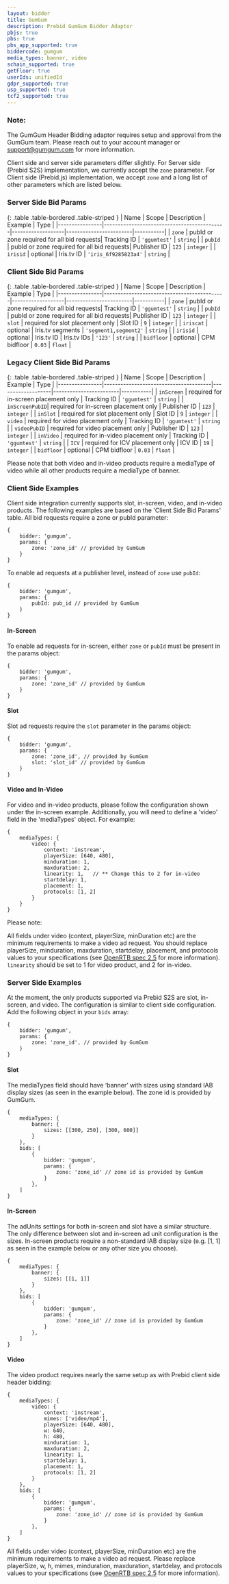 ```yaml
---
layout: bidder
title: GumGum
description: Prebid GumGum Bidder Adaptor
pbjs: true
pbs: true
pbs_app_supported: true
biddercode: gumgum
media_types: banner, video
schain_supported: true
getFloor: true
userIds: unifiedId
gdpr_supported: true
usp_supported: true
tcf2_supported: true
---
```


### Note:

The GumGum Header Bidding adaptor requires setup and approval from the GumGum
team. Please reach out to your account manager or <support@gumgum.com> for more
information.


Client side and server side parameters differ slightly. For Server side (Prebid S2S) implementation,
 we currently accept the `zone` parameter. For Client side (Prebid.js) implementation, we accept `zone` and 
 a long list of other parameters which are listed below. 

### Server Side Bid Params

{: .table .table-bordered .table-striped }
| Name           | Scope                                      | Description       | Example                | Type      |
|----------------|--------------------------------------------|-------------------|------------------------|-----------|
| `zone`         | pubId or zone required for all bid requests| Tracking ID       | `'ggumtest'`           | `string`  |
| `pubId`        | pubId or zone required for all bid requests| Publisher ID      | `123`                  | `integer` |
| `irisid`       | optional                                   | Iris.tv ID        | `'iris_6f9285823a4'`   | `string`  |

### Client Side Bid Params

{: .table .table-bordered .table-striped }
| Name           | Scope                                      | Description       | Example                | Type      |
|----------------|--------------------------------------------|-------------------|------------------------|-----------|
| `zone`         | pubId or zone required for all bid requests| Tracking ID       | `'ggumtest'`           | `string`  |
| `pubId`        | pubId or zone required for all bid requests| Publisher ID      | `123`                  | `integer` |
| `slot`         | required for slot placement only           | Slot ID           | `9`                    | `integer` |
| `iriscat`      | optional                                   | Iris.tv segments  | `'segment1,segment2'`  | `string`  |
| `irisid`       | optional | Iris.tv ID                      | Iris.tv IDs       | `'123'`                | `string`  |
| `bidfloor`     | optional                                   | CPM bidfloor      | `0.03`                 | `float`   |

### Legacy Client Side Bid Params

{: .table .table-bordered .table-striped }
| Name           | Scope                                 | Description       | Example                | Type      |
|----------------|---------------------------------------|-------------------|------------------------|-----------|
| `inScreen`     | required for in-screen placement only | Tracking ID       | `'ggumtest'`           | `string`  |
| `inScreenPubID`| required for in-screen placement only | Publisher ID      | `123`                  | `integer` |
| `inSlot`       | required for slot placement only      | Slot ID           | `9`                    | `integer` |
| `video`        | required for video placement only     | Tracking ID       | `'ggumtest'`           | `string`  |
| `videoPubID`   | required for video placement only     | Publisher ID      | `123`                  | `integer` |
| `inVideo`      | required for in-video placement only  | Tracking ID       | `'ggumtest'`           | `string`  |
| `ICV`          | required for ICV placement only       | ICV ID            | `19`                   | `integer` |
| `bidfloor`     | optional                              | CPM bidfloor      | `0.03`                 | `float`   |

Please note that both video and in-video products require a mediaType of video while all other products 
require a mediaType of banner.

### Client Side Examples
Client side integration currently supports slot, in-screen, video, and in-video products.
The following examples are based on the 'Client Side Bid Params' table. 
All bid requests require a zone or pubId parameter:

    {
        bidder: 'gumgum',
        params: {
            zone: 'zone_id' // provided by GumGum
        }
    }

To enable ad requests at a publisher level, instead of `zone` use `pubId`:

    {           
        bidder: 'gumgum',       
        params: {       
            pubId: pub_id // provided by GumGum     
        }       
    }      

#### In-Screen
To enable ad requests for in-screen, either `zone` or `pubId` must be present in the params object:

    {
        bidder: 'gumgum',
        params: {
            zone: 'zone_id' // provided by GumGum
        }
    }

#### Slot
Slot ad requests require the `slot` parameter in the params object:

    {
        bidder: 'gumgum',
        params: {
            zone: 'zone_id', // provided by GumGum
            slot: 'slot_id' // provided by GumGum
        }
    }

#### Video and In-Video
For video and in-video products, please follow the configuration shown under the in-screen example.
Additionally, you will need to define a 'video' field in the 'mediaTypes' object. For example:

    {
        mediaTypes: {
            video: {
                context: 'instream',
                playerSize: [640, 480],
                minduration: 1,
                maxduration: 2,
                linearity: 1,	// ** Change this to 2 for in-video
                startdelay: 1,
                placement: 1,
                protocols: [1, 2]
            }
        }
    }

Please note: 

All fields under video (context, playerSize, minDuration etc) are the minimum requirements to make a video ad request.
You should replace playerSize, minduration, maxduration, startdelay, placement, and protocols values to your 
specifications (see [OpenRTB spec 2.5](https://www.iab.com/wp-content/uploads/2016/03/OpenRTB-API-Specification-Version-2-5-FINAL.pdf) for more information).    
`linearity` should be set to 1 for video product, and 2 for in-video.


### Server Side Examples
At the moment, the only products supported via Prebid S2S are slot, in-screen, and video.
The configuration is similar to client side configuration. 
Add the following object in your `bids` array:

    {
        bidder: 'gumgum',
        params: {
            zone: 'zone_id', // provided by GumGum
        }
    }

#### Slot
The mediaTypes field should have ‘banner’ with sizes using standard IAB display sizes (as seen in the example below). 
The zone id is provided by GumGum. 

    {
        mediaTypes: {
            banner: {
                sizes: [[300, 250], [300, 600]]
            }
        },
        bids: [
            {
                bidder: 'gumgum',
                params: {
                    zone: 'zone_id' // zone id is provided by GumGum
                }
            },
        ]
    }

#### In-Screen
The adUnits settings for both in-screen and slot have a similar structure. The only difference between slot 
and in-screen ad unit configuration is the sizes. 
In-screen products require a non-standard IAB display size (e.g. [1, 1] as seen in the example below or any 
other size you choose).

    {
        mediaTypes: {
            banner: {
                sizes: [[1, 1]]
            }
        },
        bids: [
            {
                bidder: 'gumgum',
                params: {
                    zone: 'zone_id' // zone id is provided by GumGum
                }
            },
        ]
    }

#### Video
The video product requires nearly the same setup as with Prebid client side header bidding:

    {
        mediaTypes: {
            video: {
                context: 'instream',
                mimes: ['video/mp4'],
                playerSize: [640, 480],
                w: 640,
                h: 480,
                minduration: 1,
                maxduration: 2,
                linearity: 1,
                startdelay: 1,
                placement: 1,
                protocols: [1, 2]
            }
        },
        bids: [
            {
                bidder: 'gumgum',
                params: {
                    zone: 'zone_id' // zone id is provided by GumGum
                }
            },
        ]
    }

All fields under video (context, playerSize, minDuration etc) are the minimum requirements 
to make a video ad request. Please replace playerSize, w, h, mimes, minduration, maxduration, 
startdelay, and protocols values to your specifications (see [OpenRTB spec 2.5](https://www.iab.com/wp-content/uploads/2016/03/OpenRTB-API-Specification-Version-2-5-FINAL.pdf) for more information).

